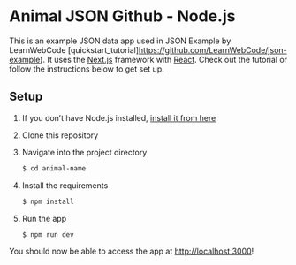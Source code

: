 # Animal JSON Github - Node.js

This is an example JSON data app used in JSON Example by LearnWebCode [quickstart_tutorial]https://github.com/LearnWebCode/json-example). It uses the [Next.js](https://nextjs.org/) framework with [React](https://reactjs.org/). Check out the tutorial or follow the instructions below to get set up.

## Setup

1. If you don’t have Node.js installed, [install it from here](https://nodejs.org/en/)

2. Clone this repository

3. Navigate into the project directory

   ```bash
   $ cd animal-name
   ```

4. Install the requirements

   ```bash
   $ npm install
   ```

5. Run the app

   ```bash
   $ npm run dev
   ```
You should now be able to access the app at [http://localhost:3000](http://localhost:3000)! 

